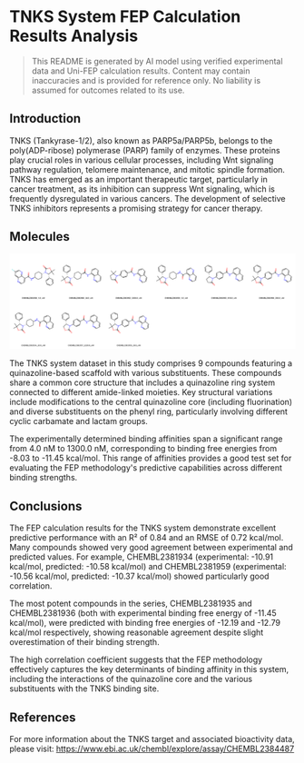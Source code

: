 # TNKS System FEP Calculation Results Analysis

> This README is generated by AI model using verified experimental data and Uni-FEP calculation results. Content may contain inaccuracies and is provided for reference only. No liability is assumed for outcomes related to its use.

## Introduction

TNKS (Tankyrase-1/2), also known as PARP5a/PARP5b, belongs to the poly(ADP-ribose) polymerase (PARP) family of enzymes. These proteins play crucial roles in various cellular processes, including Wnt signaling pathway regulation, telomere maintenance, and mitotic spindle formation. TNKS has emerged as an important therapeutic target, particularly in cancer treatment, as its inhibition can suppress Wnt signaling, which is frequently dysregulated in various cancers. The development of selective TNKS inhibitors represents a promising strategy for cancer therapy.

## Molecules

![Molecular structures of representative compounds](mol_grid.png)

The TNKS system dataset in this study comprises 9 compounds featuring a quinazoline-based scaffold with various substituents. These compounds share a common core structure that includes a quinazoline ring system connected to different amide-linked moieties. Key structural variations include modifications to the central quinazoline core (including fluorination) and diverse substituents on the phenyl ring, particularly involving different cyclic carbamate and lactam groups.

The experimentally determined binding affinities span a significant range from 4.0 nM to 1300.0 nM, corresponding to binding free energies from -8.03 to -11.45 kcal/mol. This range of affinities provides a good test set for evaluating the FEP methodology's predictive capabilities across different binding strengths.

## Conclusions

The FEP calculation results for the TNKS system demonstrate excellent predictive performance with an R² of 0.84 and an RMSE of 0.72 kcal/mol. Many compounds showed very good agreement between experimental and predicted values. For example, CHEMBL2381934 (experimental: -10.91 kcal/mol, predicted: -10.58 kcal/mol) and CHEMBL2381959 (experimental: -10.56 kcal/mol, predicted: -10.37 kcal/mol) showed particularly good correlation.

The most potent compounds in the series, CHEMBL2381935 and CHEMBL2381936 (both with experimental binding free energy of -11.45 kcal/mol), were predicted with binding free energies of -12.19 and -12.79 kcal/mol respectively, showing reasonable agreement despite slight overestimation of their binding strength.

The high correlation coefficient suggests that the FEP methodology effectively captures the key determinants of binding affinity in this system, including the interactions of the quinazoline core and the various substituents with the TNKS binding site.

## References

For more information about the TNKS target and associated bioactivity data, please visit:
https://www.ebi.ac.uk/chembl/explore/assay/CHEMBL2384487 